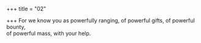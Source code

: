 +++
title = "02"

+++
For we know you as powerfully ranging, of powerful gifts, of powerful  bounty,  
of powerful mass, with your help.  